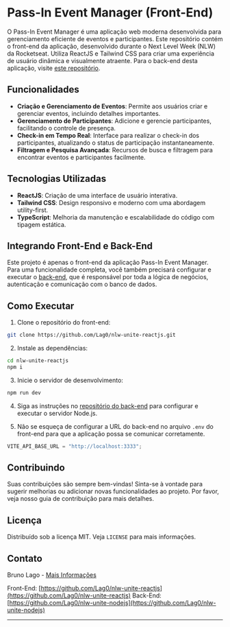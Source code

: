 # Pass-In Event Manager (Front-End)

O Pass-In Event Manager é uma aplicação web moderna desenvolvida para gerenciamento eficiente de eventos e participantes. Este repositório contém o front-end da aplicação, desenvolvido durante o Next Level Week (NLW) da Rocketseat. Utiliza ReactJS e Tailwind CSS para criar uma experiência de usuário dinâmica e visualmente atraente. Para o back-end desta aplicação, visite [este repositório](https://github.com/Lag0/nlw-unite-nodejs).

## Funcionalidades

- **Criação e Gerenciamento de Eventos**: Permite aos usuários criar e gerenciar eventos, incluindo detalhes importantes.
- **Gerenciamento de Participantes**: Adicione e gerencie participantes, facilitando o controle de presença.
- **Check-in em Tempo Real**: Interface para realizar o check-in dos participantes, atualizando o status de participação instantaneamente.
- **Filtragem e Pesquisa Avançada**: Recursos de busca e filtragem para encontrar eventos e participantes facilmente.

## Tecnologias Utilizadas

- **ReactJS**: Criação de uma interface de usuário interativa.
- **Tailwind CSS**: Design responsivo e moderno com uma abordagem utility-first.
- **TypeScript**: Melhoria da manutenção e escalabilidade do código com tipagem estática.

## Integrando Front-End e Back-End

Este projeto é apenas o front-end da aplicação Pass-In Event Manager. Para uma funcionalidade completa, você também precisará configurar e executar o [back-end](https://github.com/Lag0/nlw-unite-nodejs), que é responsável por toda a lógica de negócios, autenticação e comunicação com o banco de dados.

## Como Executar

1. Clone o repositório do front-end:

```bash
git clone https://github.com/Lag0/nlw-unite-reactjs.git
```

2. Instale as dependências:

```bash
cd nlw-unite-reactjs
npm i
```

3. Inicie o servidor de desenvolvimento:

```bash
npm run dev
```

4. Siga as instruções no [repositório do back-end](https://github.com/Lag0/nlw-unite-nodejs) para configurar e executar o servidor Node.js.

5. Não se esqueça de configurar a URL do back-end no arquivo `.env` do front-end para que a aplicação possa se comunicar corretamente.

```js
VITE_API_BASE_URL = "http://localhost:3333";
```

## Contribuindo

Suas contribuições são sempre bem-vindas! Sinta-se à vontade para sugerir melhorias ou adicionar novas funcionalidades ao projeto. Por favor, veja nosso guia de contribuição para mais detalhes.

## Licença

Distribuído sob a licença MIT. Veja `LICENSE` para mais informações.

## Contato

Bruno Lago - [Mais Informações](https://salvagni.co)

Front-End: [https://github.com/Lag0/nlw-unite-reactjs](https://github.com/Lag0/nlw-unite-reactjs)
Back-End: [https://github.com/Lag0/nlw-unite-nodejs](https://github.com/Lag0/nlw-unite-nodejs)

---
